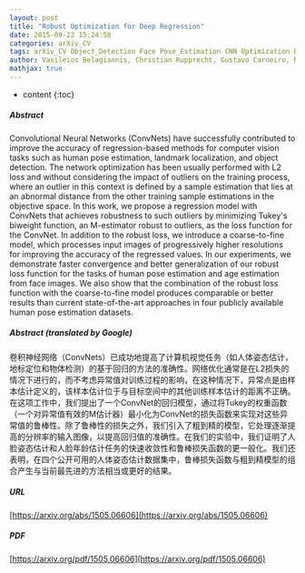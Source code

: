 ```yaml
---
layout: post
title: "Robust Optimization for Deep Regression"
date: 2015-09-22 15:24:58
categories: arXiv_CV
tags: arXiv_CV Object_Detection Face Pose_Estimation CNN Optimization Detection
author: Vasileios Belagiannis, Christian Rupprecht, Gustavo Carneiro, Nassir Navab
mathjax: true
---
```


* content
{:toc}

##### Abstract
Convolutional Neural Networks (ConvNets) have successfully contributed to improve the accuracy of regression-based methods for computer vision tasks such as human pose estimation, landmark localization, and object detection. The network optimization has been usually performed with L2 loss and without considering the impact of outliers on the training process, where an outlier in this context is defined by a sample estimation that lies at an abnormal distance from the other training sample estimations in the objective space. In this work, we propose a regression model with ConvNets that achieves robustness to such outliers by minimizing Tukey's biweight function, an M-estimator robust to outliers, as the loss function for the ConvNet. In addition to the robust loss, we introduce a coarse-to-fine model, which processes input images of progressively higher resolutions for improving the accuracy of the regressed values. In our experiments, we demonstrate faster convergence and better generalization of our robust loss function for the tasks of human pose estimation and age estimation from face images. We also show that the combination of the robust loss function with the coarse-to-fine model produces comparable or better results than current state-of-the-art approaches in four publicly available human pose estimation datasets.

##### Abstract (translated by Google)
卷积神经网络（ConvNets）已成功地提高了计算机视觉任务（如人体姿态估计，地标定位和物体检测）的基于回归的方法的准确性。网络优化通常是在L2损失的情况下进行的，而不考虑异常值对训练过程的影响，在这种情况下，异常点是由样本估计定义的，该样本估计位于与目标空间中的其他训练样本估计的距离不正确。在这项工作中，我们提出了一个ConvNet的回归模型，通过将Tukey的权重函数（一个对异常值有效的M估计器）最小化为ConvNet的损失函数来实现对这些异常值的鲁棒性。除了鲁棒性的损失之外，我们引入了粗到精的模型，它处理逐渐提高的分辨率的输入图像，以提高回归值的准确性。在我们的实验中，我们证明了人脸姿态估计和人脸年龄估计任务的快速收敛性和鲁棒损失函数的更一般化。我们还表明，在四个公开可用的人体姿态估计数据集中，鲁棒损失函数与粗到精模型的组合产生与当前最先进的方法相当或更好的结果。

##### URL
[https://arxiv.org/abs/1505.06606](https://arxiv.org/abs/1505.06606)

##### PDF
[https://arxiv.org/pdf/1505.06606](https://arxiv.org/pdf/1505.06606)

